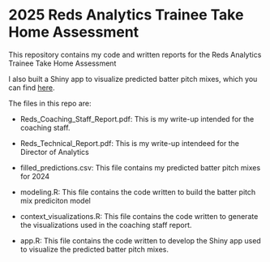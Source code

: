 # 2025 Reds Analytics Trainee Take Home Assessment

This repository contains my code and written reports for the Reds Analytics Trainee Take Home Assessment

I also built a Shiny app to visualize predicted batter pitch mixes, which you can find [here](https://mxb878-daniel-galper.shinyapps.io/pitch_mix_app/).

The files in this repo are:

- Reds_Coaching_Staff_Report.pdf: This is my write-up intended for the coaching staff.

- Reds_Technical_Report.pdf: This is my write-up intendeed for the Director of Analytics

- filled_predictions.csv: This file contains my predicted batter pitch mixes for 2024

- modeling.R: This file contains the code written to build the batter pitch mix prediciton model

- context_visualizations.R: This file contains the code written to generate the visualizations used in the coaching staff report.

- app.R: This file contains the code written to develop the Shiny app used to visualize the predicted batter pitch mixes.



